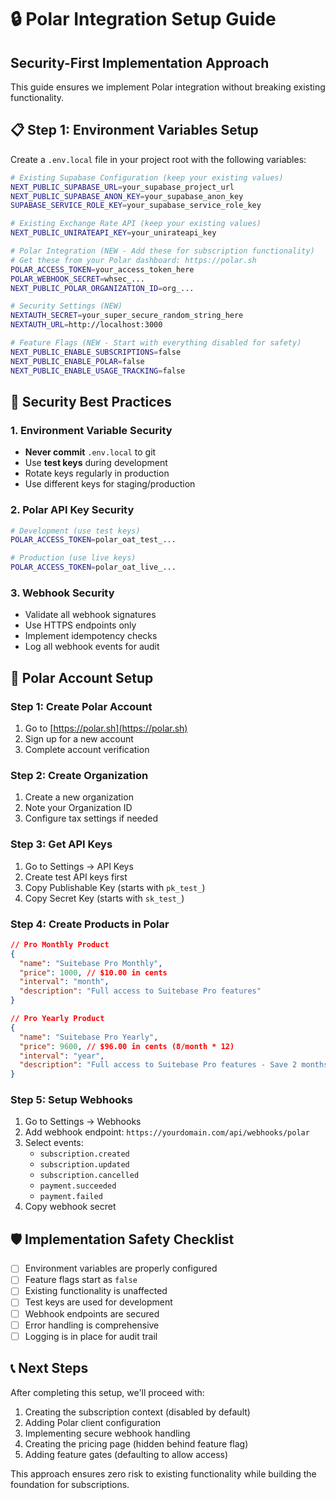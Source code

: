 # 🔒 Polar Integration Setup Guide

## Security-First Implementation Approach

This guide ensures we implement Polar integration without breaking existing functionality.

## 📋 Step 1: Environment Variables Setup

Create a `.env.local` file in your project root with the following variables:

```bash
# Existing Supabase Configuration (keep your existing values)
NEXT_PUBLIC_SUPABASE_URL=your_supabase_project_url
NEXT_PUBLIC_SUPABASE_ANON_KEY=your_supabase_anon_key
SUPABASE_SERVICE_ROLE_KEY=your_supabase_service_role_key

# Existing Exchange Rate API (keep your existing values)
NEXT_PUBLIC_UNIRATEAPI_KEY=your_unirateapi_key

# Polar Integration (NEW - Add these for subscription functionality)
# Get these from your Polar dashboard: https://polar.sh
POLAR_ACCESS_TOKEN=your_access_token_here
POLAR_WEBHOOK_SECRET=whsec_...
NEXT_PUBLIC_POLAR_ORGANIZATION_ID=org_...

# Security Settings (NEW)
NEXTAUTH_SECRET=your_super_secure_random_string_here
NEXTAUTH_URL=http://localhost:3000

# Feature Flags (NEW - Start with everything disabled for safety)
NEXT_PUBLIC_ENABLE_SUBSCRIPTIONS=false
NEXT_PUBLIC_ENABLE_POLAR=false
NEXT_PUBLIC_ENABLE_USAGE_TRACKING=false
```

## 🔐 Security Best Practices

### 1. Environment Variable Security
- **Never commit** `.env.local` to git
- Use **test keys** during development
- Rotate keys regularly in production
- Use different keys for staging/production

### 2. Polar API Key Security
```bash
# Development (use test keys)
POLAR_ACCESS_TOKEN=polar_oat_test_...

# Production (use live keys)
POLAR_ACCESS_TOKEN=polar_oat_live_...
```

### 3. Webhook Security
- Validate all webhook signatures
- Use HTTPS endpoints only
- Implement idempotency checks
- Log all webhook events for audit

## 🚀 Polar Account Setup

### Step 1: Create Polar Account
1. Go to [https://polar.sh](https://polar.sh)
2. Sign up for a new account
3. Complete account verification

### Step 2: Create Organization
1. Create a new organization
2. Note your Organization ID
3. Configure tax settings if needed

### Step 3: Get API Keys
1. Go to Settings → API Keys
2. Create test API keys first
3. Copy Publishable Key (starts with `pk_test_`)
4. Copy Secret Key (starts with `sk_test_`)

### Step 4: Create Products in Polar
```json
// Pro Monthly Product
{
  "name": "Suitebase Pro Monthly",
  "price": 1000, // $10.00 in cents
  "interval": "month",
  "description": "Full access to Suitebase Pro features"
}

// Pro Yearly Product  
{
  "name": "Suitebase Pro Yearly",
  "price": 9600, // $96.00 in cents (8/month * 12)
  "interval": "year", 
  "description": "Full access to Suitebase Pro features - Save 2 months!"
}
```

### Step 5: Setup Webhooks
1. Go to Settings → Webhooks
2. Add webhook endpoint: `https://yourdomain.com/api/webhooks/polar`
3. Select events:
   - `subscription.created`
   - `subscription.updated` 
   - `subscription.cancelled`
   - `payment.succeeded`
   - `payment.failed`
4. Copy webhook secret

## 🛡️ Implementation Safety Checklist

- [ ] Environment variables are properly configured
- [ ] Feature flags start as `false`
- [ ] Existing functionality is unaffected
- [ ] Test keys are used for development
- [ ] Webhook endpoints are secured
- [ ] Error handling is comprehensive
- [ ] Logging is in place for audit trail

## 📞 Next Steps

After completing this setup, we'll proceed with:
1. Creating the subscription context (disabled by default)
2. Adding Polar client configuration
3. Implementing secure webhook handling
4. Creating the pricing page (hidden behind feature flag)
5. Adding feature gates (defaulting to allow access)

This approach ensures zero risk to existing functionality while building the foundation for subscriptions.